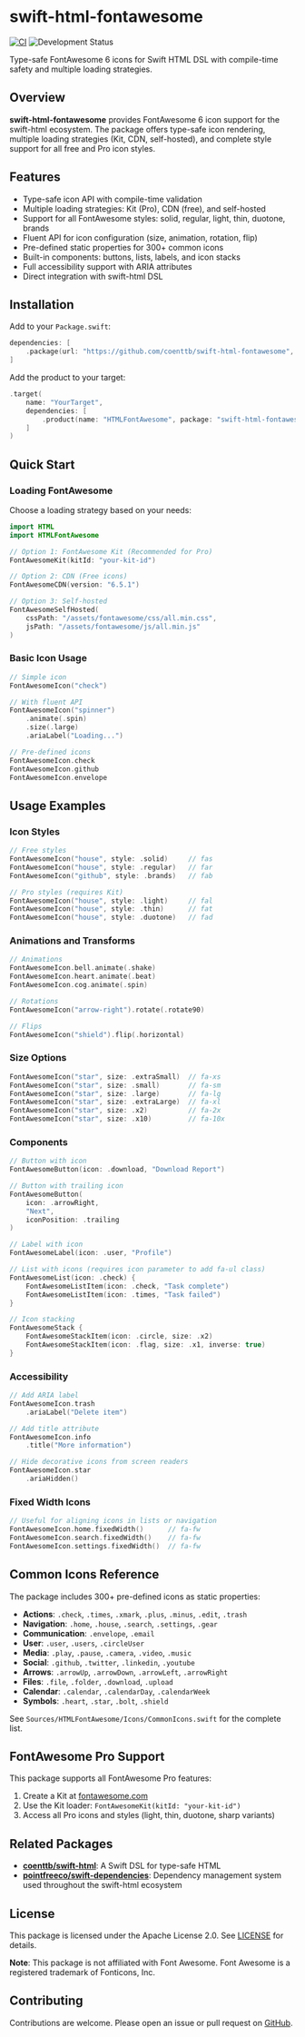 # swift-html-fontawesome

[![CI](https://github.com/coenttb/swift-html-fontawesome/workflows/CI/badge.svg)](https://github.com/coenttb/swift-html-fontawesome/actions/workflows/ci.yml)
![Development Status](https://img.shields.io/badge/status-active--development-blue.svg)

Type-safe FontAwesome 6 icons for Swift HTML DSL with compile-time safety and multiple loading strategies.

## Overview

**swift-html-fontawesome** provides FontAwesome 6 icon support for the swift-html ecosystem. The package offers type-safe icon rendering, multiple loading strategies (Kit, CDN, self-hosted), and complete style support for all free and Pro icon styles.

## Features

- Type-safe icon API with compile-time validation
- Multiple loading strategies: Kit (Pro), CDN (free), and self-hosted
- Support for all FontAwesome styles: solid, regular, light, thin, duotone, brands
- Fluent API for icon configuration (size, animation, rotation, flip)
- Pre-defined static properties for 300+ common icons
- Built-in components: buttons, lists, labels, and icon stacks
- Full accessibility support with ARIA attributes
- Direct integration with swift-html DSL

## Installation

Add to your `Package.swift`:

```swift
dependencies: [
    .package(url: "https://github.com/coenttb/swift-html-fontawesome", from: "0.0.1")
]
```

Add the product to your target:

```swift
.target(
    name: "YourTarget",
    dependencies: [
        .product(name: "HTMLFontAwesome", package: "swift-html-fontawesome")
    ]
)
```

## Quick Start

### Loading FontAwesome

Choose a loading strategy based on your needs:

```swift
import HTML
import HTMLFontAwesome

// Option 1: FontAwesome Kit (Recommended for Pro)
FontAwesomeKit(kitId: "your-kit-id")

// Option 2: CDN (Free icons)
FontAwesomeCDN(version: "6.5.1")

// Option 3: Self-hosted
FontAwesomeSelfHosted(
    cssPath: "/assets/fontawesome/css/all.min.css",
    jsPath: "/assets/fontawesome/js/all.min.js"
)
```

### Basic Icon Usage

```swift
// Simple icon
FontAwesomeIcon("check")

// With fluent API
FontAwesomeIcon("spinner")
    .animate(.spin)
    .size(.large)
    .ariaLabel("Loading...")

// Pre-defined icons
FontAwesomeIcon.check
FontAwesomeIcon.github
FontAwesomeIcon.envelope
```

## Usage Examples

### Icon Styles

```swift
// Free styles
FontAwesomeIcon("house", style: .solid)     // fas
FontAwesomeIcon("house", style: .regular)   // far
FontAwesomeIcon("github", style: .brands)   // fab

// Pro styles (requires Kit)
FontAwesomeIcon("house", style: .light)     // fal
FontAwesomeIcon("house", style: .thin)      // fat
FontAwesomeIcon("house", style: .duotone)   // fad
```

### Animations and Transforms

```swift
// Animations
FontAwesomeIcon.bell.animate(.shake)
FontAwesomeIcon.heart.animate(.beat)
FontAwesomeIcon.cog.animate(.spin)

// Rotations
FontAwesomeIcon("arrow-right").rotate(.rotate90)

// Flips
FontAwesomeIcon("shield").flip(.horizontal)
```

### Size Options

```swift
FontAwesomeIcon("star", size: .extraSmall)  // fa-xs
FontAwesomeIcon("star", size: .small)       // fa-sm
FontAwesomeIcon("star", size: .large)       // fa-lg
FontAwesomeIcon("star", size: .extraLarge)  // fa-xl
FontAwesomeIcon("star", size: .x2)          // fa-2x
FontAwesomeIcon("star", size: .x10)         // fa-10x
```

### Components

```swift
// Button with icon
FontAwesomeButton(icon: .download, "Download Report")

// Button with trailing icon
FontAwesomeButton(
    icon: .arrowRight,
    "Next",
    iconPosition: .trailing
)

// Label with icon
FontAwesomeLabel(icon: .user, "Profile")

// List with icons (requires icon parameter to add fa-ul class)
FontAwesomeList(icon: .check) {
    FontAwesomeListItem(icon: .check, "Task complete")
    FontAwesomeListItem(icon: .times, "Task failed")
}

// Icon stacking
FontAwesomeStack {
    FontAwesomeStackItem(icon: .circle, size: .x2)
    FontAwesomeStackItem(icon: .flag, size: .x1, inverse: true)
}
```

### Accessibility

```swift
// Add ARIA label
FontAwesomeIcon.trash
    .ariaLabel("Delete item")

// Add title attribute
FontAwesomeIcon.info
    .title("More information")

// Hide decorative icons from screen readers
FontAwesomeIcon.star
    .ariaHidden()
```

### Fixed Width Icons

```swift
// Useful for aligning icons in lists or navigation
FontAwesomeIcon.home.fixedWidth()      // fa-fw
FontAwesomeIcon.search.fixedWidth()    // fa-fw
FontAwesomeIcon.settings.fixedWidth()  // fa-fw
```

## Common Icons Reference

The package includes 300+ pre-defined icons as static properties:

- **Actions**: `.check`, `.times`, `.xmark`, `.plus`, `.minus`, `.edit`, `.trash`
- **Navigation**: `.home`, `.house`, `.search`, `.settings`, `.gear`
- **Communication**: `.envelope`, `.email`
- **User**: `.user`, `.users`, `.circleUser`
- **Media**: `.play`, `.pause`, `.camera`, `.video`, `.music`
- **Social**: `.github`, `.twitter`, `.linkedin`, `.youtube`
- **Arrows**: `.arrowUp`, `.arrowDown`, `.arrowLeft`, `.arrowRight`
- **Files**: `.file`, `.folder`, `.download`, `.upload`
- **Calendar**: `.calendar`, `.calendarDay`, `.calendarWeek`
- **Symbols**: `.heart`, `.star`, `.bolt`, `.shield`

See `Sources/HTMLFontAwesome/Icons/CommonIcons.swift` for the complete list.

## FontAwesome Pro Support

This package supports all FontAwesome Pro features:

1. Create a Kit at [fontawesome.com](https://fontawesome.com)
2. Use the Kit loader: `FontAwesomeKit(kitId: "your-kit-id")`
3. Access all Pro icons and styles (light, thin, duotone, sharp variants)

## Related Packages

- **[coenttb/swift-html](https://github.com/coenttb/swift-html)**: A Swift DSL for type-safe HTML
- **[pointfreeco/swift-dependencies](https://github.com/pointfreeco/swift-dependencies)**: Dependency management system used throughout the swift-html ecosystem

## License

This package is licensed under the Apache License 2.0. See [LICENSE](LICENSE.md) for details.

**Note**: This package is not affiliated with Font Awesome. Font Awesome is a registered trademark of Fonticons, Inc.

## Contributing

Contributions are welcome. Please open an issue or pull request on [GitHub](https://github.com/coenttb/swift-html-fontawesome).

